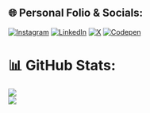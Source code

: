## 🌐 Personal Folio & Socials:
[![Instagram](https://img.shields.io/badge/Instagram-%23E4405F.svg?logo=Instagram&logoColor=white)](https://instagram.com/iam.yathz) [![LinkedIn](https://img.shields.io/badge/LinkedIn-%230077B5.svg?logo=linkedin&logoColor=white)](https://linkedin.com/in/iamyathz) [![X](https://img.shields.io/badge/X-black.svg?logo=X&logoColor=white)](https://x.com/iamyathz) [![Codepen](https://img.shields.io/badge/Codepen-000000?style=for-the-badge&logo=codepen&logoColor=white)](https://codepen.io/iamyathz) 
# 📊 GitHub Stats:
![](https://github-readme-streak-stats.herokuapp.com/?user=Yathish26&theme=dark&hide_border=true)<br/>
![](https://github-readme-stats.vercel.app/api/top-langs/?username=Yathish26&theme=dark&hide_border=true&include_all_commits=false&count_private=false&layout=compact)

